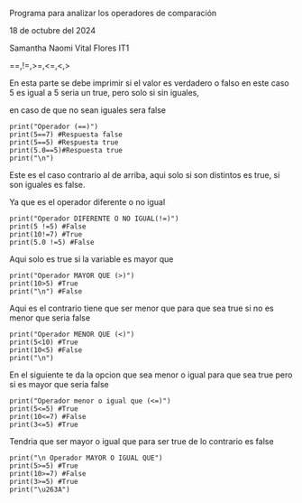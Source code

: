 Programa para analizar los operadores de comparación 

18 de octubre del 2024

Samantha Naomi Vital Flores IT1

==,!=,>=,<=,<,>

En esta parte se debe imprimir si el valor es verdadero o falso en este caso 5 es igual a 5 seria un true, pero solo si sin iguales,

en caso de que no sean iguales sera false

```
print("Operador (==)")
print(5==7) #Respuesta false
print(5==5) #Respuesta true
print(5.0==5)#Respuesta true
print("\n")
```
Este es el caso contrario al de arriba, aqui solo si son distintos es true, si son iguales es false.

Ya que es el operador diferente o no igual
```
print("Operador DIFERENTE O NO IGUAL(!=)")
print(5 !=5) #False
print(10!=7) #True
print(5.0 !=5) #False
```
Aqui solo es true si la variable es mayor que 
```
print("Operador MAYOR QUE (>)")
print(10>5) #True
print("\n") #False
```
Aqui es el contrario tiene que ser menor que para que sea true si no es menor que seria false

```
print("Operador MENOR QUE (<)")
print(5<10) #True
print(10<5) #False
print("\n")
```

En el siguiente te da la opcion que sea menor o igual para que sea true pero si es mayor que seria false

```
print("Operador menor o igual que (<=)")
print(5<=5) #True
print(10<=7) #False
print(3<=5) #True
```

Tendria que ser mayor o igual que para ser true de lo contrario es false

```
print("\n Operador MAYOR O IGUAL QUE")
print(5>=5) #True
print(10>=7) #False
print(3>=5) #True
print("\u263A")
```
